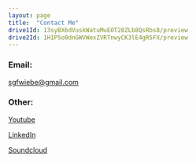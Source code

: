 ```yaml
---
layout: page
title:  "Contact Me"
drive1Id: 13syBX6dVuskWatuMuEOT28ZLb8QsRbs8/preview
drive2Id: 1HIP5o0dnGWVWexZVRTnwyCK3lE4gR5FX/preview
---
```


### Email:  
<a href="mailto:sgfwiebe@gmail.com">sgfwiebe@gmail.com</a>

### Other:

<a href="https://www.youtube.com/sgfwiebe">Youtube</a>

<a href="https://www.linkedin.com/in/stefanwiebe/">LinkedIn</a>

<a href="https://soundcloud.com/stefan-wiebe-534916638">Soundcloud</a>